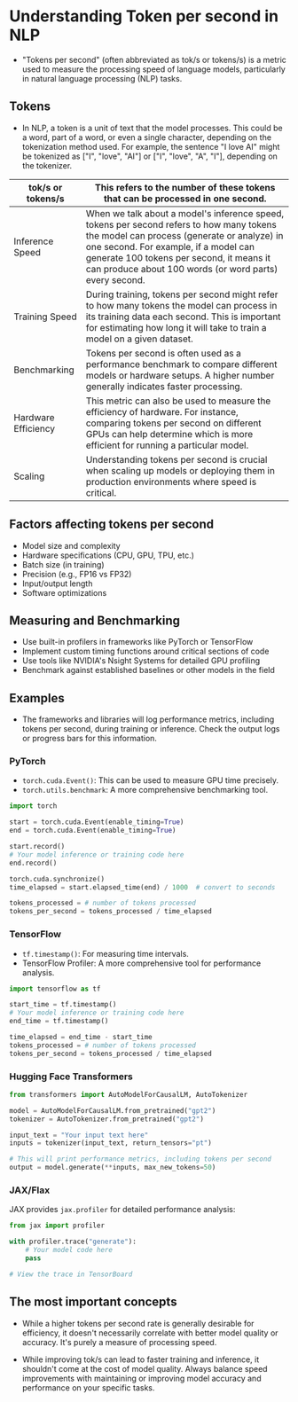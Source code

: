 # Understanding Token per second in NLP

* "Tokens per second" (often abbreviated as tok/s or tokens/s) is a metric used to measure the processing speed of language models, particularly in natural language processing (NLP) tasks. 

## Tokens
   
* In NLP, a token is a unit of text that the model processes. This could be a word, part of a word, or even a single character, depending on the tokenization method used. For example, the sentence "I love AI" might be tokenized as ["I", "love", "AI"] or ["I", "love", "A", "I"], depending on the tokenizer.


|tok/s or tokens/s|This refers to the number of these tokens that can be processed in one second.|
|-|-|
|Inference Speed|When we talk about a model's inference speed, tokens per second refers to how many tokens the model can process (generate or analyze) in one second. For example, if a model can generate 100 tokens per second, it means it can produce about 100 words (or word parts) every second.|
|Training Speed|   During training, tokens per second might refer to how many tokens the model can process in its training data each second. This is important for estimating how long it will take to train a model on a given dataset.|
|Benchmarking|Tokens per second is often used as a performance benchmark to compare different models or hardware setups. A higher number generally indicates faster processing.|
|Hardware Efficiency|This metric can also be used to measure the efficiency of hardware. For instance, comparing tokens per second on different GPUs can help determine which is more efficient for running a particular model.|
|Scaling|Understanding tokens per second is crucial when scaling up models or deploying them in production environments where speed is critical.|

## Factors affecting tokens per second

* Model size and complexity
* Hardware specifications (CPU, GPU, TPU, etc.)
* Batch size (in training)
* Precision (e.g., FP16 vs FP32)
* Input/output length
* Software optimizations

## Measuring and Benchmarking

* Use built-in profilers in frameworks like PyTorch or TensorFlow
* Implement custom timing functions around critical sections of code
* Use tools like NVIDIA's Nsight Systems for detailed GPU profiling
* Benchmark against established baselines or other models in the field

## Examples

* The frameworks and libraries will log performance metrics, including tokens per second, during training or inference. Check the output logs or progress bars for this information.

### PyTorch

- `torch.cuda.Event()`: This can be used to measure GPU time precisely.
- `torch.utils.benchmark`: A more comprehensive benchmarking tool.

```python
import torch

start = torch.cuda.Event(enable_timing=True)
end = torch.cuda.Event(enable_timing=True)

start.record()
# Your model inference or training code here
end.record()

torch.cuda.synchronize()
time_elapsed = start.elapsed_time(end) / 1000  # convert to seconds

tokens_processed = # number of tokens processed
tokens_per_second = tokens_processed / time_elapsed
```

### TensorFlow

- `tf.timestamp()`: For measuring time intervals.
- TensorFlow Profiler: A more comprehensive tool for performance analysis.

```python
import tensorflow as tf

start_time = tf.timestamp()
# Your model inference or training code here
end_time = tf.timestamp()

time_elapsed = end_time - start_time
tokens_processed = # number of tokens processed
tokens_per_second = tokens_processed / time_elapsed
```

### Hugging Face Transformers

```python
from transformers import AutoModelForCausalLM, AutoTokenizer

model = AutoModelForCausalLM.from_pretrained("gpt2")
tokenizer = AutoTokenizer.from_pretrained("gpt2")

input_text = "Your input text here"
inputs = tokenizer(input_text, return_tensors="pt")

# This will print performance metrics, including tokens per second
output = model.generate(**inputs, max_new_tokens=50)
```

### JAX/Flax

JAX provides `jax.profiler` for detailed performance analysis:

```python
from jax import profiler

with profiler.trace("generate"):
    # Your model code here
    pass

# View the trace in TensorBoard
```

## The most important concepts

* While a higher tokens per second rate is generally desirable for efficiency, it doesn't necessarily correlate with better model quality or accuracy. It's purely a measure of processing speed.

* While improving tok/s can lead to faster training and inference, it shouldn't come at the cost of model quality. Always balance speed improvements with maintaining or improving model accuracy and performance on your specific tasks.